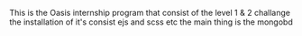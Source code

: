 This is the Oasis internship program
 that consist of the level 1 & 2 challange the installation of it's consist ejs and scss etc the main thing is the mongobd 
